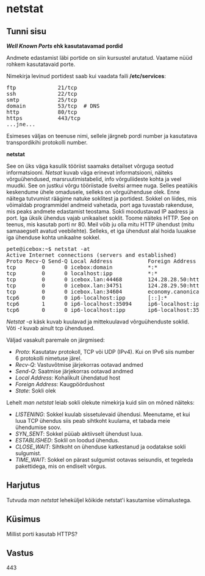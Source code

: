 ﻿# netstat

## Tunni sisu

<b>*Well Known Ports* ehk kasutatavamad pordid</b>

Andmete edastamist läbi portide on siin kursustel arutatud. Vaatame nüüd rohkem kasutatavaid porte.

Nimekirja levinud portidest saab kui vaadata faili <b>/etc/services</b>:

<pre>
ftp             21/tcp
ssh             22/tcp
smtp            25/tcp 
domain          53/tcp  # DNS
http            80/tcp
https           443/tcp
...jne...
</pre>

Esimeses väljas on teenuse nimi, sellele järgneb pordi number ja kasutatava transpordikihi protokolli number.

<b>netstat</b>

See on üks väga kasulik tööriist saamaks detailset võrguga seotud informatsiooni. *Netsat* kuvab väga erinevat informatsiooni, näiteks võrguühendused, marsruutimistabelid, info võrguliideste kohta ja veel muudki. See on justkui võrgu tööriistade šveitsi armee nuga. Selles peatükis keskendume ühele omadusele, selleks on võrguühenduse olek. Enne näitega tutvumist räägime natuke soklitest ja portidest. Sokkel on liides, mis võimaldab programmidel andmeid vahetada, port aga tuvastab rakenduse, mis peaks andmete edastamist teostama. Sokli moodustavad IP aadress ja port. Iga üksik ühendus vajab unikaalset soklit. Toome näiteks HTTP. See on teenus, mis kasutab porti nr 80. Meil võib ju olla mitu HTTP ühendust (mitu samaaegselt avatud veebilehte). Selleks, et iga ühendust alal hoida luuakse iga ühenduse kohta unikaalne sokkel.

<pre>
pete@icebox:~$ netstat -at
Active Internet connections (servers and established)
Proto Recv-Q Send-Q Local Address           Foreign Address         State      
tcp        0      0 icebox:domain           *:*                     LISTEN     
tcp        0      0 localhost:ipp           *:*                     LISTEN     
tcp        0      0 icebox.lan:44468        124.28.28.50:http       TIME_WAIT  
tcp        0      0 icebox.lan:34751        124.28.29.50:http       TIME_WAIT  
tcp        0      0 icebox.lan:34604        economy.canonical.:http TIME_WAIT  
tcp6       0      0 ip6-localhost:ipp       [::]:*                  LISTEN     
tcp6       1      0 ip6-localhost:35094     ip6-localhost:ipp       CLOSE_WAIT 
tcp6       0      0 ip6-localhost:ipp       ip6-localhost:35094     FIN_WAIT2
</pre>

*Netstat -a* käsk kuvab kuulavad ja mittekuulavad võrguühenduste soklid. Võti *-t* kuvab ainult tcp ühendused.

Väljad vasakult paremale on järgmised:

<ul>
<li><i>Proto</i>: Kasutatav protokoll, TCP või UDP (IPv4). Kui on IPv6 siis number 6 protokolli nimetuse järel.</li>
<li><i>Recv-Q</i>: Vastuvõtmise järjekorras ootavad andmed</li>
<li><i>Send-Q</i>: Saatmise järjekorras ootavad andmed</li>
<li><i>Local Address</i>: Kohalikult ühendatud host</li>
<li><i>Foreign Address</i>: Kaugpöördushost</li>
<li><i>State</i>: Sokli olek</li>
</ul>

Lehelt *man netstat* leiab sokli olekute nimekirja kuid siin on mõned näiteks:

<ul>
<li><i>LISTENING</i>: Sokkel kuulab sissetulevaid ühendusi. Meenutame, et kui luua TCP ühendus siis peab sihtkoht kuulama, et tabada meie ühendumise soov.</li>
<li><i>SYN_SENT</i>: Sokkel püüab aktiivselt ühendust luua.</li>
<li><i>ESTABLISHED</i>: Soklil on loodud ühendus.</li>
<li><i>CLOSE_WAIT</i>: Sihtkoht on ühenduse katkestanud ja oodatakse sokli sulgumist.</li>
<li><i>TIME_WAIT</i>: Sokkel on pärast sulgumist ootavas seisundis, et tegeleda pakettidega, mis on endiselt võrgus.</li>
 </ul>

## Harjutus

Tutvuda *man netstat* leheküljel kõikide netstat'i kasutamise võimalustega.

## Küsimus

Millist porti kasutab HTTPS?

## Vastus

443
